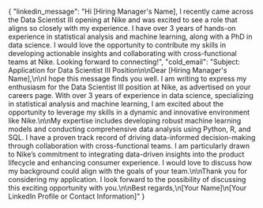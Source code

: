 {
  "linkedin_message": "Hi [Hiring Manager's Name], I recently came across the Data Scientist III opening at Nike and was excited to see a role that aligns so closely with my experience. I have over 3 years of hands-on experience in statistical analysis and machine learning, along with a PhD in data science. I would love the opportunity to contribute my skills in developing actionable insights and collaborating with cross-functional teams at Nike. Looking forward to connecting!",
  "cold_email": "Subject: Application for Data Scientist III Position\n\nDear [Hiring Manager's Name],\n\nI hope this message finds you well. I am writing to express my enthusiasm for the Data Scientist III position at Nike, as advertised on your careers page. With over 3 years of experience in data science, specializing in statistical analysis and machine learning, I am excited about the opportunity to leverage my skills in a dynamic and innovative environment like Nike.\n\nMy expertise includes developing robust machine learning models and conducting comprehensive data analysis using Python, R, and SQL. I have a proven track record of driving data-informed decision-making through collaboration with cross-functional teams. I am particularly drawn to Nike’s commitment to integrating data-driven insights into the product lifecycle and enhancing consumer experience. I would love to discuss how my background could align with the goals of your team.\n\nThank you for considering my application. I look forward to the possibility of discussing this exciting opportunity with you.\n\nBest regards,\n[Your Name]\n[Your LinkedIn Profile or Contact Information]"
}